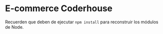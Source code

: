 # E-commerce Coderhouse

Recuerden que deben de ejecutar ```npm install``` para reconstruir los módulos de Node.
